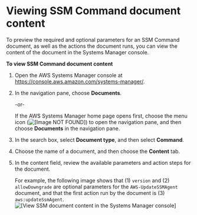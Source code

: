 # Viewing SSM Command document content<a name="viewing-ssm-document-content"></a>

To preview the required and optional parameters for an SSM Command document, as well as the actions the document runs, you can view the content of the document in the Systems Manager console\.

**To view SSM Command document content**

1. Open the AWS Systems Manager console at [https://console\.aws\.amazon\.com/systems\-manager/](https://console.aws.amazon.com/systems-manager/)\.

1. In the navigation pane, choose **Documents**\.

   \-or\-

   If the AWS Systems Manager home page opens first, choose the menu icon \(![\[Image NOT FOUND\]](http://docs.aws.amazon.com/systems-manager/latest/userguide/images/menu-icon-small.png)\) to open the navigation pane, and then choose **Documents** in the navigation pane\.

1. In the search box, select **Document type**, and then select **Command**\.

1. Choose the name of a document, and then choose the **Content** tab\. 

1. In the content field, review the available parameters and action steps for the document\.

   For example, the following image shows that \(1\) `version` and \(2\) `allowDowngrade` are optional parameters for the `AWS-UpdateSSMAgent` document, and that the first action run by the document is \(3\) `aws:updateSsmAgent`\.  
![\[View SSM document content in the Systems Manager console\]](http://docs.aws.amazon.com/systems-manager/latest/userguide/images/view-document-content.png)